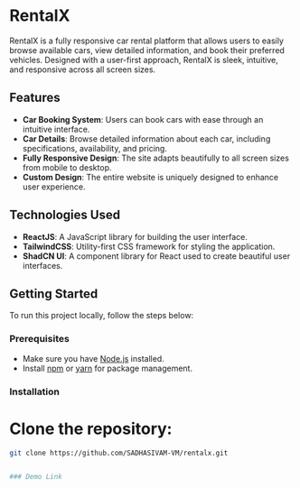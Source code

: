 # RentalX

RentalX is a fully responsive car rental platform that allows users to easily browse available cars, view detailed information, and book their preferred vehicles. Designed with a user-first approach, RentalX is sleek, intuitive, and responsive across all screen sizes.

## Features

- **Car Booking System**: Users can book cars with ease through an intuitive interface.
- **Car Details**: Browse detailed information about each car, including specifications, availability, and pricing.
- **Fully Responsive Design**: The site adapts beautifully to all screen sizes from mobile to desktop.
- **Custom Design**: The entire website is uniquely designed to enhance user experience.

## Technologies Used

- **ReactJS**: A JavaScript library for building the user interface.
- **TailwindCSS**: Utility-first CSS framework for styling the application.
- **ShadCN UI**: A component library for React used to create beautiful user interfaces.

## Getting Started

To run this project locally, follow the steps below:

### Prerequisites

- Make sure you have [Node.js](https://nodejs.org/) installed.
- Install [npm](https://www.npmjs.com/) or [yarn](https://yarnpkg.com/) for package management.

### Installation

# Clone the repository:
   ```bash
   git clone https://github.com/SADHASIVAM-VM/rentalx.git


### Demo Link 
